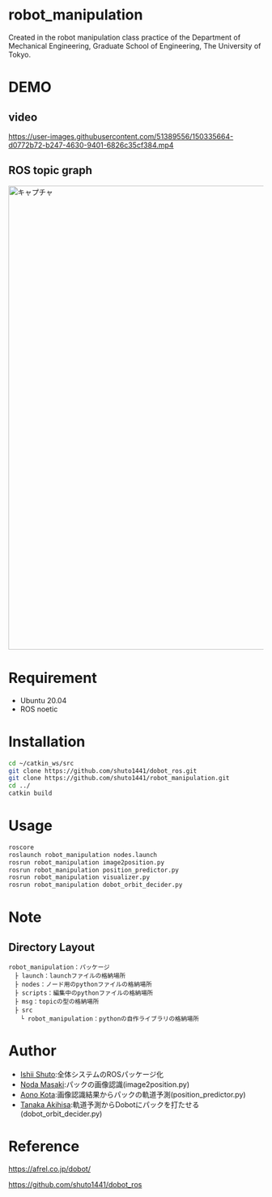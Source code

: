 # robot_manipulation
Created in the robot manipulation class practice of the Department of Mechanical Engineering, Graduate School of Engineering, The University of Tokyo.

# DEMO
## video
https://user-images.githubusercontent.com/51389556/150335664-d0772b72-b247-4630-9401-6826c35cf384.mp4

## ROS topic graph
<img width="917" alt="キャプチャ" src="https://user-images.githubusercontent.com/51389556/149461283-5f5c8c91-7611-4b17-ac87-ed33f03b04c5.PNG">


# Requirement
* Ubuntu 20.04
* ROS noetic

# Installation
```bash
cd ~/catkin_ws/src
git clone https://github.com/shuto1441/dobot_ros.git
git clone https://github.com/shuto1441/robot_manipulation.git
cd ../
catkin build
```

# Usage
```bash
roscore
roslaunch robot_manipulation nodes.launch
rosrun robot_manipulation image2position.py
rosrun robot_manipulation position_predictor.py
rosrun robot_manipulation visualizer.py
rosrun robot_manipulation dobot_orbit_decider.py
```
# Note
## Directory Layout
```
robot_manipulation：パッケージ
　├ launch：launchファイルの格納場所
　├ nodes：ノード用のpythonファイルの格納場所
　├ scripts：編集中のpythonファイルの格納場所
　├ msg：topicの型の格納場所
　├ src
　　└ robot_manipulation：pythonの自作ライブラリの格納場所
```

# Author
* [Ishii Shuto](https://github.com/shuto1441):全体システムのROSパッケージ化
* [Noda Masaki](https://github.com/masakinoda111):パックの画像認識(image2position.py)
* [Aono Kota](https://github.com/KotaAono):画像認識結果からパックの軌道予測(position_predictor.py)
* [Tanaka Akihisa](https://github.com/akihisa1128):軌道予測からDobotにパックを打たせる(dobot_orbit_decider.py)

# Reference
https://afrel.co.jp/dobot/

https://github.com/shuto1441/dobot_ros
